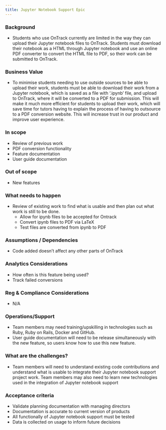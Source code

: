 ```yaml
---
title: Jupyter Notebook Support Epic
---
```


### Background

- Students who use OnTrack currently are limited in the way they can upload their Jupyter notebook
  files to OnTrack. Students must download their notebook as a HTML through Jupyter notebook and use
  an online PDF converter to convert the HTML file to PDF, so their work can be submitted to
  OnTrack.

### Business Value

- To minimise students needing to use outside sources to be able to upload their work, students must
  be able to download their work from a Jupyter notebook, which is saved as a file with ‘.ipynb’
  file, and upload to OnTrack, where it will be converted to a PDF for submission. This will make it
  much more efficient for students to upload their work, which will save time for tutors having to
  explain the process of having to outsource to a PDF conversion website. This will increase trust
  in our product and improve user experience.

### In scope

- Review of previous work
- PDF conversion functionality
- Feature documentation
- User guide documentation

### Out of scope

- New features

### What needs to happen

- Review of existing work to find what is usable and then plan out what work is still to be done.
  - Allow for ipynb files to be accepted for Ontrack
  - Convert ipynb files to PDF via LaTeX
  - Test files are converted from ipynb to PDF

### Assumptions / Dependencies

- Code added doesn’t affect any other parts of OnTrack

### Analytics Considerations

- How often is this feature being used?
- Track failed conversions

### Reg & Compliance Considerations

- N/A

### Operations/Support

- Team members may need training/upskilling in technologies such as Ruby, Ruby on Rails, Docker and
  GitHub.
- User guide documentation will need to be release simultaneously with the new feature, so users
  know how to use this new feature.

### What are the challenges?

- Team members will need to understand existing code contributions and understand what is usable to
  integrate their Jupyter notebook support project work. Team members may also need to learn new
  technologies used in the integration of Jupyter notebook support

### Acceptance criteria

- Validate planning documentation with managing directors
- Documentation is accurate to current version of products
- All functionally of Jupyter notebook support must be tested
- Data is collected on usage to inform future decisions
